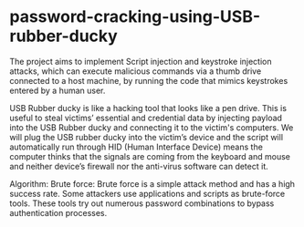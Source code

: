 # password-cracking-using-USB-rubber-ducky

The project aims to implement Script injection and keystroke injection attacks, which can execute malicious commands via a thumb drive connected to a host machine, by running the code that mimics keystrokes entered by a human user. 

USB Rubber ducky is like a hacking tool that looks like a pen drive. This is useful to steal victims’ essential and credential data by injecting payload into the USB Rubber ducky and connecting it to the victim's computers. We will plug the USB rubber ducky into the victim’s device and the script will automatically run through HID (Human Interface Device) means the computer thinks that the signals are coming from the keyboard and mouse and neither device’s firewall nor the anti-virus software can detect it.

Algorithm: 
Brute force:
Brute force is a simple attack method and has a high success rate. Some attackers use applications and scripts as brute-force tools. These tools try out numerous password combinations to bypass authentication processes.

